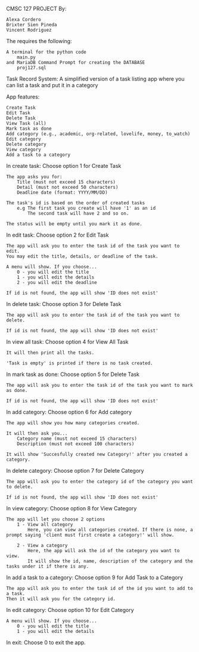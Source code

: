 CMSC 127 PROJECT By:
    
    Alexa Cordero
    Brixter Sien Pineda 
    Vincent Rodriguez

The requires the following:

    A terminal for the python code
        main.py
    and MariaDB Command Prompt for creating the DATABASE
        proj127.sql

Task Record System:
    A simplified version of a task listing app where you can list a task and put it in a category

App features: 

    Create Task 
    Edit Task 
    Delete Task 
    View Task (all) 
    Mark task as done 
    Add category (e.g., academic, org-related, lovelife, money, to_watch) 
    Edit category 
    Delete category 
    View category 
    Add a task to a category


In create task:
    Choose option 1 for Create Task

    The app asks you for:
        Title (must not exceed 15 characters)
        Detail (must not exceed 50 characters)
        Deadline date (format: YYYY/MM/DD)

    The task's id is based on the order of created tasks
        e.g The first task you create will have '1' as an id
            The second task will have 2 and so on.

    The status will be empty until you mark it as done.


In edit task:
    Choose option 2 for Edit Task

    The app will ask you to enter the task id of the task you want to edit.
    You may edit the title, details, or deadline of the task.

    A menu will show. If you choose...
        0 - you will edit the title
        1 - you will edit the details
        2 - you will edit the deadline

    If id is not found, the app will show 'ID does not exist'


In delete task:
    Choose option 3 for Delete Task

    The app will ask you to enter the task id of the task you want to delete.

    If id is not found, the app will show 'ID does not exist'


In view all task:
    Choose option 4 for View All Task
    
    It will then print all the tasks.

    'Task is empty' is printed if there is no task created.


In mark task as done:
    Choose option 5 for Delete Task

    The app will ask you to enter the task id of the task you want to mark as done.

    If id is not found, the app will show 'ID does not exist'


In add category:
    Choose option 6 for Add category

    The app will show you how many categories created.

    It will then ask you...
        Category name (must not exceed 15 characters)
        Description (must not exceed 100 characters)

    It will show 'Succesfully created new Category!' after you created a category.


In delete category:
    Choose option 7 for Delete Category

    The app will ask you to enter the category id of the category you want to delete.

    If id is not found, the app will show 'ID does not exist'


In view category:
    Choose option 8 for View Category
    
    The app will let you choose 2 options
        1 - View all category
            Here, you can view all categories created. If there is none, a prompt saying 'client must first create a category!' will show.

        2 - View a category
            Here, the app will ask the id of the category you want to view.
            It will show the id, name, description of the category and the tasks under it if there is any.


In add a task to a category:
    Choose option 9 for Add Task to a Category

    The app will ask you to enter the task id of the id you want to add to a task.
    Then it will ask you for the category id.

In edit category:
    Choose option 10 for Edit Category

    A menu will show. If you choose...
        0 - you will edit the title
        1 - you will edit the details

In exit:
    Choose 0 to exit the app.
